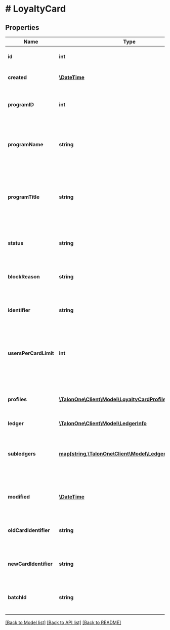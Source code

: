 # # LoyaltyCard

## Properties

Name | Type | Description | Notes
------------ | ------------- | ------------- | -------------
**id** | **int** | The internal ID of this entity. | 
**created** | [**\DateTime**](\DateTime.md) | The time this entity was created. | 
**programID** | **int** | The ID of the loyalty program that owns this entity. | 
**programName** | **string** | The integration name of the loyalty program that owns this entity. | [optional] 
**programTitle** | **string** | The Campaign Manager-displayed name of the loyalty program that owns this entity. | [optional] 
**status** | **string** | Status of the loyalty card. Can be &#x60;active&#x60; or &#x60;inactive&#x60;. | 
**blockReason** | **string** | Reason for transferring and blocking the loyalty card. | [optional] 
**identifier** | **string** | The alphanumeric identifier of the loyalty card. | 
**usersPerCardLimit** | **int** | The max amount of customer profiles that can be linked to the card. 0 means unlimited. | 
**profiles** | [**\TalonOne\Client\Model\LoyaltyCardProfileRegistration[]**](LoyaltyCardProfileRegistration.md) | Integration IDs of the customers profiles linked to the card. | [optional] 
**ledger** | [**\TalonOne\Client\Model\LedgerInfo**](LedgerInfo.md) |  | [optional] 
**subledgers** | [**map[string,\TalonOne\Client\Model\LedgerInfo]**](LedgerInfo.md) | Displays point balances of the card in the subledgers of the loyalty program. | [optional] 
**modified** | [**\DateTime**](\DateTime.md) | Timestamp of the most recent update of the loyalty card. | [optional] 
**oldCardIdentifier** | **string** | The alphanumeric identifier of the loyalty card. | [optional] 
**newCardIdentifier** | **string** | The alphanumeric identifier of the loyalty card. | [optional] 
**batchId** | **string** | The ID of the batch in which the loyalty card was created. | [optional] 

[[Back to Model list]](../../README.md#documentation-for-models) [[Back to API list]](../../README.md#documentation-for-api-endpoints) [[Back to README]](../../README.md)


